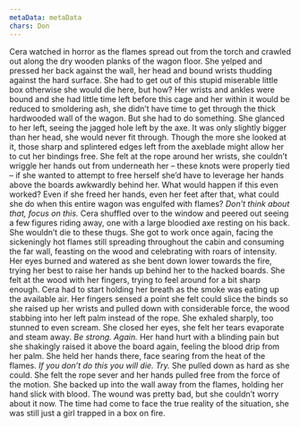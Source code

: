 ```yaml
---
metaData: metaData
chars: Don
---
```


Cera watched in horror as the flames spread out from the torch and crawled out along the dry wooden planks of the wagon floor. She yelped and pressed her back against the wall, her head and bound wrists thudding against the hard surface. She had to get out of this stupid miserable little box otherwise she would die here, but how? Her wrists and ankles were bound and she had little time left before this cage and her within it would be reduced to smoldering ash, she didn’t have time to get through the thick hardwooded wall of the wagon. But she had to do something. She glanced to her left, seeing the jagged hole left by the axe. It was only slightly bigger than her head, she would never fit through. Though the more she looked at it, those sharp and splintered edges left from the axeblade might allow her to cut her bindings free. She felt at the rope around her wrists, she couldn’t wriggle her hands out from underneath her – these knots were properly tied – if she wanted to attempt to free herself she’d have to leverage her hands above the boards awkwardly behind her. 
What would happen if this even worked? Even if she freed her hands, even her feet after that, what could she do when this entire wagon was engulfed with flames? *Don’t think about that, focus on this.*
Cera shuffled over to the window and peered out seeing a few figures riding away, one with a large bloodied axe resting on his back. She wouldn’t die to these thugs. She got to work once again, facing the sickeningly hot flames still spreading throughout the cabin and consuming the far wall, feasting on the wood and celebrating with roars of intensity. Her eyes burned and watered as she bent down lower towards the fire, trying her best to raise her hands up behind her to the hacked boards. She felt at the wood with her fingers, trying to feel around for a bit sharp enough. Cera had to start holding her breath as the smoke was eating up the available air. Her fingers sensed a point she felt could slice the binds so she raised up her wrists and pulled down with considerable force, the wood stabbing into her left palm instead of the rope. She exhaled sharply, too stunned to even scream. She closed her eyes, she felt her tears evaporate and steam away. 
*Be strong. Again.*
Her hand hurt with a blinding pain but she shakingly raised it above the board again, feeling the blood drip from her palm. She held her hands there, face searing from the heat of the flames. 
*If you don’t do this you will die.*
*Try.*
She pulled down as hard as she could. She felt the rope sever and her hands pulled free from the force of the motion. She backed up into the wall away from the flames, holding her hand slick with blood. The wound was pretty bad, but she couldn’t worry about it now. 
The time had come to face the true reality of the situation, she was still just a girl trapped in a box on fire.